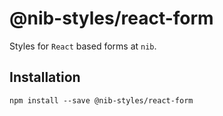 # @nib-styles/react-form

Styles for `React` based forms at `nib`.

## Installation

    npm install --save @nib-styles/react-form
